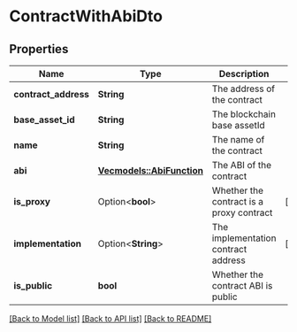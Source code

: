 # ContractWithAbiDto

## Properties

Name | Type | Description | Notes
------------ | ------------- | ------------- | -------------
**contract_address** | **String** | The address of the contract | 
**base_asset_id** | **String** | The blockchain base assetId | 
**name** | **String** | The name of the contract | 
**abi** | [**Vec<models::AbiFunction>**](AbiFunction.md) | The ABI of the contract | 
**is_proxy** | Option<**bool**> | Whether the contract is a proxy contract | [optional]
**implementation** | Option<**String**> | The implementation contract address | [optional]
**is_public** | **bool** | Whether the contract ABI is public | 

[[Back to Model list]](../README.md#documentation-for-models) [[Back to API list]](../README.md#documentation-for-api-endpoints) [[Back to README]](../README.md)


